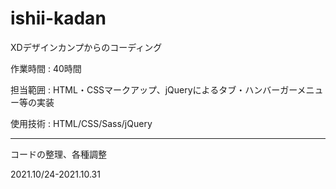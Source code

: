 # ishii-kadan
XDデザインカンプからのコーディング

作業時間 : 40時間

担当範囲 : HTML・CSSマークアップ、jQueryによるタブ・ハンバーガーメニュー等の実装

使用技術 : HTML/CSS/Sass/jQuery
  
---  
コードの整理、各種調整

2021.10/24-2021.10.31
